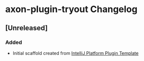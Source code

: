 <!-- Keep a Changelog guide -> https://keepachangelog.com -->

# axon-plugin-tryout Changelog

## [Unreleased]
### Added
- Initial scaffold created from [IntelliJ Platform Plugin Template](https://github.com/JetBrains/intellij-platform-plugin-template)
